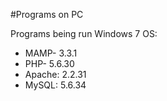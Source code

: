 #Programs on PC

Programs being run Windows 7 OS: 
* MAMP- 3.3.1
* PHP- 5.6.30
* Apache: 2.2.31
* MySQL: 5.6.34
